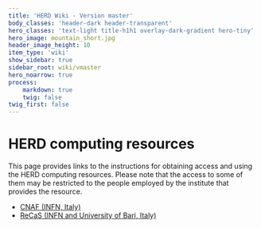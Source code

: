 ```yaml
---
title: 'HERD Wiki - Version master'
body_classes: 'header-dark header-transparent'
hero_classes: 'text-light title-h1h1 overlay-dark-gradient hero-tiny'
hero_image: mountain_short.jpg
header_image_height: 10
item_type: 'wiki'
show_sidebar: true
sidebar_root: wiki/vmaster
hero_noarrow: true
process:
    markdown: true
    twig: false
twig_first: false
---
```


# HERD computing resources

This page provides links to the instructions for obtaining access and using the
HERD computing resources. Please note that the access to some of them may be
restricted to the people employed by the institute that provides the resource.

- [CNAF (INFN, Italy)](CNAF.md)
- [ReCaS (INFN and University of Bari, Italy)](ReCaS.md)
